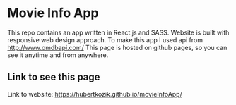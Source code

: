 # Movie Info App

This repo contains an app written in React.js and SASS. Website is built with responsive web design approach. To make this app I used api from http://www.omdbapi.com/ This page is hosted on github pages, so you can see it anytime and from anywhere.

## Link to see this page

Link to website: https://hubertkozik.github.io/movieInfoApp/
